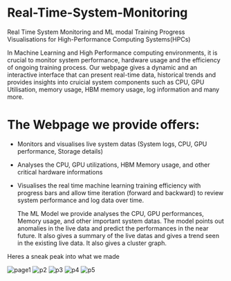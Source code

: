 # Real-Time-System-Monitoring

Real Time System Monitoring and ML modal Training Progress Visualisations for High-Performance Computing Systems(HPCs)


  In Machine Learning and High Performance computing environments, it is crucial to monitor system performance, hardware usage and the efficiency of ongoing training process. Our webpage gives a dynamic and an interactive interface that can present real-time data, historical trends and provides insights into cruicial system components such as CPU, GPU Utilisation, memory usage, HBM memory usage, log information and many more. 


# The Webpage we provide offers: 

- Monitors and visualises live system datas (System logs, CPU, GPU performance, Storage details)

- Analyses the CPU, GPU utilizations, HBM Memory usage, and other critical hardware informations

- Visualises the real time machine learning training efficiency with progress bars and allow time iteration (forward and backward) to review system performance and log data over time.

  The ML Model we provide analyses the CPU, GPU performances, Memory usage, and other important system datas. The model points out anomalies in the live data and predict the performances in the near future. It also gives a summary of the live datas and gives a trend seen in the existing live data. It also gives a cluster graph. 

Heres a sneak peak into what we made





![page1](https://github.com/user-attachments/assets/350e5691-2f87-4ca5-b3d3-4bcbb29d4d4d)
![p2](https://github.com/user-attachments/assets/4f124b09-ce39-4899-a6bd-1cbffefde1c8)
![p3](https://github.com/user-attachments/assets/2567af8a-ca1d-4638-a4a1-dd84b4b515d0)
![p4](https://github.com/user-attachments/assets/cdc6e6e3-0886-43d4-8c52-8eef7869a425)
![p5](https://github.com/user-attachments/assets/9f96a68f-6e06-4cb3-9aeb-932691ff4c6c)

